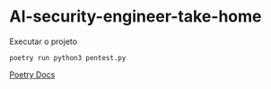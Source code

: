 # AI-security-engineer-take-home


Executar o projeto
```
poetry run python3 pentest.py
```

[Poetry Docs](https://python-poetry.org/docs/basic-usage/)